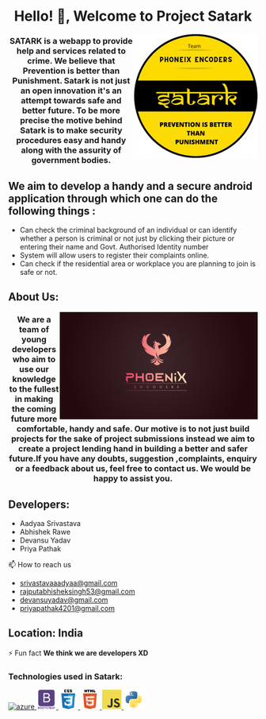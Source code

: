 <h1 align="center">Hello! 👋, Welcome to Project Satark</h1>

<img align="right" alt="Coding" width="250" src="Satark logo.png">

<h3 align="center">SATARK is a webapp to provide help and services related to crime. We believe that Prevention is better than Punishment. Satark is not just an open innovation it's an attempt towards safe and better future. To be more precise the motive behind Satark is to make security procedures easy and handy along with the assurity of government bodies.</h3>
  
<h2 align="left">We aim to develop a handy and a secure android application through which one can do the following things :</h2>
 <ul>
         <li>Can check the criminal background of an individual or can identify whether a person is criminal or not just by clicking their picture or entering their name and Govt. Authorised Identity number</li>
         <li>System will allow users to register their complaints online.</li>
         <li>Can check if the residential area or workplace you are planning to join is safe or not.</li>
 </ul>

<h2 align="left">About Us:</h2>
<img align="right" alt="Coding" width="400" src="logo 2.png">
<h3 align="center">We are a team of young developers who aim to use our knowledge to the fullest in making the coming future more comfortable, handy and safe. Our motive is to not just build projects for the sake of project submissions instead we aim to create a project lending hand in building a better and safer future.If you have any doubts, suggestion ,complaints, enquiry or a feedback about us, feel free to contact us. We would be happy to assist you.</h3>
<h2 align="left">Developers:</h2>
<ul>
         <li>Aadyaa Srivastava</li>
         <li>Abhishek Rawe</li>
         <li>Devansu Yadav</li>
         <li>Priya Pathak</li>
 </ul>

📫 How to reach us <ul>
         <li>srivastavaaadyaa@gmail.com</li>
         <li>rajputabhisheksingh53@gmail.com</li>
         <li>devansuyadav@gmail.com</li>
         <li>priyapathak4201@gmail.com</li>
 </ul>
 
 <h2 align="left">Location: India </h2>

⚡ Fun fact **We think we are developers XD**

<h3 align="left">Technologies used in Satark:</h3>
<p align="left"> <a href="https://azure.microsoft.com/en-in/" target="_blank"> <img src="https://www.vectorlogo.zone/logos/microsoft_azure/microsoft_azure-icon.svg" alt="azure" width="40" height="40"/> </a> <a href="https://getbootstrap.com" target="_blank"> <img src="https://raw.githubusercontent.com/devicons/devicon/master/icons/bootstrap/bootstrap-plain-wordmark.svg" alt="bootstrap" width="40" height="40"/> </a> <a href="https://www.w3schools.com/css/" target="_blank"> <img src="https://raw.githubusercontent.com/devicons/devicon/master/icons/css3/css3-original-wordmark.svg" alt="css3" width="40" height="40"/> </a> <a href="https://www.w3.org/html/" target="_blank"> <img src="https://raw.githubusercontent.com/devicons/devicon/master/icons/html5/html5-original-wordmark.svg" alt="html5" width="40" height="40"/> </a> <a href="https://developer.mozilla.org/en-US/docs/Web/JavaScript" target="_blank"> <img src="https://raw.githubusercontent.com/devicons/devicon/master/icons/javascript/javascript-original.svg" alt="javascript" width="40" height="40"/> </a> <a href="https://www.python.org" target="_blank"> <img src="https://raw.githubusercontent.com/devicons/devicon/master/icons/python/python-original.svg" alt="python" width="40" height="40"/> </a> </p>
